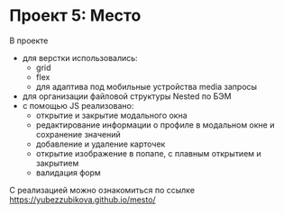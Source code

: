 # Проект 5: Место

В проекте
* для верстки использовались:
    * grid
    * flex
    * для адаптива под мобильные устройства media запросы
* для организации файловой структуры Nested по БЭМ
* с помощью JS реализовано:
    * открытие и закрытие модального окна
    * редактирование информации о профиле в модальном окне и сохранение значений
    * добавление и удаление карточек
    * открытие изображение в попапе, с плавным открытием и закрытием
    * валидация форм  

С реализацией можно ознакомиться по ссылке https://yubezzubikova.github.io/mesto/
